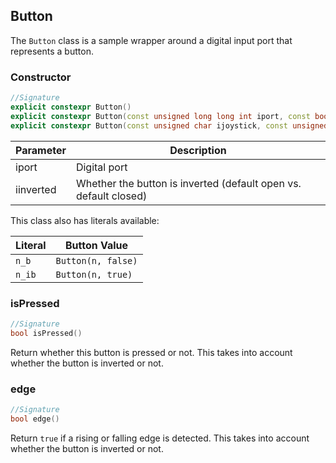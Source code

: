 ## Button

The `Button` class is a sample wrapper around a digital input port that represents a button.

### Constructor

```c++
//Signature
explicit constexpr Button()
explicit constexpr Button(const unsigned long long int iport, const bool iinverted = false)
explicit constexpr Button(const unsigned char ijoystick, const unsigned char ibuttonGroup, const unsigned char ibutton, const bool iinverted = false)
```

Parameter | Description
----------|------------
iport | Digital port
iinverted | Whether the button is inverted (default open vs. default closed)


This class also has literals available:

Literal | Button Value
--------|-------------
`n_b` | `Button(n, false)`
`n_ib` | `Button(n, true)`

### isPressed

```c++
//Signature
bool isPressed()
```

Return whether this button is pressed or not. This takes into account whether the button is inverted or not.

### edge

```c++
//Signature
bool edge()
```

Return `true` if a rising or falling edge is detected. This takes into account whether the button is inverted or not.
